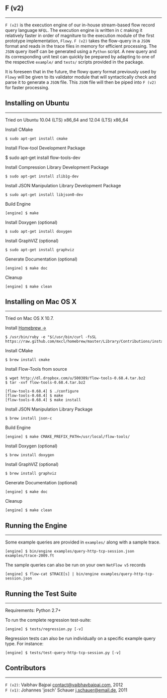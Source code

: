 F (v2)
--------------------  
- - -

`F (v2)` is the execution engine of our in-house stream-based flow record 
query language `NFQL`. The execution engine is written in `C` making it
relatively faster in order of magniture to the execution module of the 
first prototype implementation, `Flowy`. `F (v2)` takes the flow-query
in a `JSON` format and reads in the trace files in memory for efficient
processing. The `JSON` query itself can be generated using a `Python`
script. A new query and its corresponding unit test can quickly be 
prepared by adapting to one of the respective `example/` and `tests/` 
scripts provided in the package.

It is foreseen that in the future, the flowy query format previously used
by `Flowy` will be given to its validator module that will syntactically 
check and parse it to generate a `JSON` file. This `JSON` file will then
be piped into `F (v2)` for faster processing. 


Installing on Ubuntu
--------------------  
- - -

Tried on Ubuntu 10.04 (LTS) x86_64 and 12.04 (LTS) x86_64

Install CMake

	$ sudo apt-get install cmake
	
Install Flow-tool Development Package

  $ sudo apt-get install flow-tools-dev	
	
Install Compression Library Development Package

	$ sudo apt-get install zlib1g-dev

Install JSON Manipulation Library Development Package

	$ sudo apt-get install libjson0-dev

Build Engine

	[engine] $ make

Install Doxygen (optional)

	$ sudo apt-get install doxygen
	
Install GraphVIZ (optional)

	$ sudo apt-get install graphviz
	
Generate Documentation (optional)	

	[engine] $ make doc
	
Cleanup
	
	[engine] $ make clean



Installing on Mac OS X
----------------------      
- - -  

Tried on Mac OS X 10.7.

Install [Homebrew &rarr;](http://mxcl.github.com/homebrew/)

	$ /usr/bin/ruby -e "$(/usr/bin/curl -fsSL https://raw.github.com/mxcl/homebrew/master/Library/Contributions/install_homebrew.rb)"

Install CMake

	$ brew install cmake
	
Install Flow-Tools from source

	$ wget http://dl.dropbox.com/u/500389/flow-tools-0.68.4.tar.bz2
	$ tar -xvf flow-tools-0.68.4.tar.bz2

	[flow-tools-0.68.4] $ ./configure
	[flow-tools-0.68.4] $ make 
	[flow-tools-0.68.4] $ make install	
	
Install JSON Manipulation Library Package

	$ brew install json-c
	
Build Engine

	[engine] $ make CMAKE_PREFIX_PATH=/usr/local/flow-tools/

	
Install Doxygen (optional)

	$ brew install doxygen

Install GraphVIZ (optional)

	$ brew install graphviz
	
Generate Documentation (optional)

	[engine] $ make doc	

Cleanup
	
	[engine] $ make clean
	

Running the Engine
----------------------      
- - -  

Some example queries are provided in `examples/` along with a sample trace.

	[engine] $ bin/engine examples/query-http-tcp-session.json examples/trace-2009.ft 
	
The sample queries can also be run on your own `NetFlow v5` records

	[engine] $ flow-cat $TRACE[s] | bin/engine examples/query-http-tcp-session.json


Running the Test Suite
----------------------      
- - -  

Requirements: Python 2.7+

To run the complete regression test-suite:

	[engine] $ tests/regression.py [-v]
	
Regression tests can also be run individually on a specific example query type. For instance:

	[engine] $ tests/test-query-http-tcp-session.py [-v]



Contributors
------------
- - - 

`F (v2)`: Vaibhav Bajpai <contact@vaibhavbajpai.com>, 2012  
`F (v1)`: Johannes 'josch' Schauer <j.schauer@email.de>, 2011
